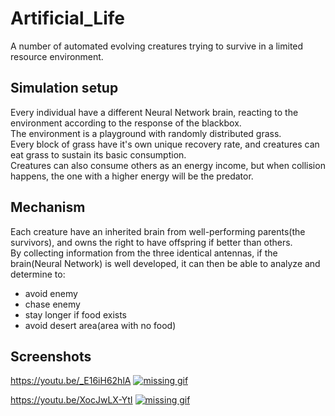 # Artificial_Life
A number of automated evolving creatures trying to survive in a limited resource environment.

## Simulation setup
Every individual have a different Neural Network brain, reacting to the environment according to the response of the blackbox.  
The environment is a playground with randomly distributed grass.  
Every block of grass have it's own unique recovery rate, and creatures can eat grass to sustain its basic consumption.  
Creatures can also consume others as an energy income, but when collision happens, the one with a higher energy will be the predator.  

## Mechanism
Each creature have an inherited brain from well-performing parents(the survivors), and owns the right to have offspring if better than others.  
By collecting information from the three identical antennas, if the brain(Neural Network) is well developed, it can then be able to analyze and determine to:  
- avoid enemy
- chase enemy
- stay longer if food exists
- avoid desert area(area with no food)

## Screenshots
https://youtu.be/_E16iH62hlA
[![missing gif](https://github.com/woodyhoko/Artificial_Life/blob/main/AL_C.gif)](https://youtu.be/_E16iH62hlA)

https://youtu.be/XocJwLX-YtI
[![missing gif](https://github.com/woodyhoko/Artificial_Life/blob/main/AL_S.gif)](https://youtu.be/XocJwLX-YtI)
